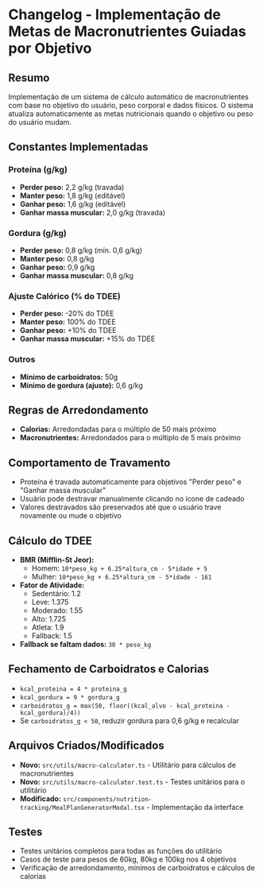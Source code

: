 # Changelog - Implementação de Metas de Macronutrientes Guiadas por Objetivo

## Resumo

Implementação de um sistema de cálculo automático de macronutrientes com base no objetivo do usuário, peso corporal e dados físicos. O sistema atualiza automaticamente as metas nutricionais quando o objetivo ou peso do usuário mudam.

## Constantes Implementadas

### Proteína (g/kg)
- **Perder peso:** 2,2 g/kg (travada)
- **Manter peso:** 1,8 g/kg (editável)
- **Ganhar peso:** 1,6 g/kg (editável)
- **Ganhar massa muscular:** 2,0 g/kg (travada)

### Gordura (g/kg)
- **Perder peso:** 0,8 g/kg (mín. 0,6 g/kg)
- **Manter peso:** 0,8 g/kg
- **Ganhar peso:** 0,9 g/kg
- **Ganhar massa muscular:** 0,8 g/kg

### Ajuste Calórico (% do TDEE)
- **Perder peso:** -20% do TDEE
- **Manter peso:** 100% do TDEE
- **Ganhar peso:** +10% do TDEE
- **Ganhar massa muscular:** +15% do TDEE

### Outros
- **Mínimo de carboidratos:** 50g
- **Mínimo de gordura (ajuste):** 0,6 g/kg

## Regras de Arredondamento
- **Calorias:** Arredondadas para o múltiplo de 50 mais próximo
- **Macronutrientes:** Arredondados para o múltiplo de 5 mais próximo

## Comportamento de Travamento
- Proteína é travada automaticamente para objetivos "Perder peso" e "Ganhar massa muscular"
- Usuário pode destravar manualmente clicando no ícone de cadeado
- Valores destravados são preservados até que o usuário trave novamente ou mude o objetivo

## Cálculo do TDEE
- **BMR (Mifflin-St Jeor):**
  - Homem: `10*peso_kg + 6.25*altura_cm - 5*idade + 5`
  - Mulher: `10*peso_kg + 6.25*altura_cm - 5*idade - 161`
- **Fator de Atividade:**
  - Sedentário: 1.2
  - Leve: 1.375
  - Moderado: 1.55
  - Alto: 1.725
  - Atleta: 1.9
  - Fallback: 1.5
- **Fallback se faltam dados:** `30 * peso_kg`

## Fechamento de Carboidratos e Calorias
- `kcal_proteina = 4 * proteina_g`
- `kcal_gordura = 9 * gordura_g`
- `carboidratos_g = max(50, floor((kcal_alvo - kcal_proteina - kcal_gordura)/4))`
- Se `carboidratos_g < 50`, reduzir gordura para 0,6 g/kg e recalcular

## Arquivos Criados/Modificados
- **Novo:** `src/utils/macro-calculator.ts` - Utilitário para cálculos de macronutrientes
- **Novo:** `src/utils/macro-calculator.test.ts` - Testes unitários para o utilitário
- **Modificado:** `src/components/nutrition-tracking/MealPlanGeneratorModal.tsx` - Implementação da interface

## Testes
- Testes unitários completos para todas as funções do utilitário
- Casos de teste para pesos de 60kg, 80kg e 100kg nos 4 objetivos
- Verificação de arredondamento, mínimos de carboidratos e cálculos de calorias
